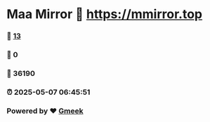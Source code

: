 # Maa Mirror :link: https://mmirror.top 
### :page_facing_up: [13](https://mmirror.top/tag.html) 
### :speech_balloon: 0 
### :hibiscus: 36190 
### :alarm_clock: 2025-05-07 06:45:51 
### Powered by :heart: [Gmeek](https://github.com/Meekdai/Gmeek)

